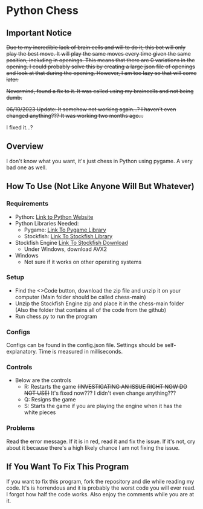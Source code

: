 # Python Chess 
## Important Notice
~~Due to my incredible lack of brain cells and will to do it, this bot will only play the best move. It will play the same moves every time given the same position, including in openings. This means that there are 0 variations in the opening. I could probably solve this by creating a large json file of openings and look at that during the opening. However, I am too lazy so that will come later.~~


~~Nevermind, found a fix to it. It was called using my braincells and not being dumb.~~


~~06/10/2023 Update: It somehow not working again...? I haven't even changed anything??? It was working two months ago...~~

I fixed it...?

## Overview

I don't know what you want, it's just chess in Python using pygame. A very bad one as well. 

## How To Use (Not Like Anyone Will But Whatever)

### Requirements
- Python: [Link to Python Website](https://www.python.org/)
- Python Libraries Needed:
  - Pygame: [Link To Pygame Library](https://pypi.org/project/pygame/)
  - Stockfish: [Link To Stockfish Library](https://pypi.org/project/stockfish/)
- Stockfish Engine [Link To Stockfish Download](https://stockfishchess.org/download/)
  - Under Windows, download AVX2
- Windows
  - Not sure if it works on other operating systems

### Setup
- Find the <>Code button, download the zip file and unzip it on your computer (Main folder should be called chess-main)
- Unzip the Stockfish Engine zip and place it in the chess-main folder (Also the folder that contains all of the code from the github)
- Run chess.py to run the program 

### Configs 
Configs can be found in the config.json file. Settings should be self-explanatory. Time is measured in milliseconds. 

### Controls
- Below are the controls 
  - R: Restarts the game ~~(INVESTIGATING AN ISSUE RIGHT NOW DO NOT USE)~~ It's fixed now??? I didn't even change anything???
  - Q: Resigns the game
  - S: Starts the game if you are playing the engine when it has the white pieces

### Problems
Read the error message. If it is in red, read it and fix the issue. If it's not, cry about it because there's a high likely chance I am not fixing the issue. 

## If You Want To Fix This Program
If you want to fix this program, fork the repository and die while reading my code. It's is horrendous and it is probably the worst code you will ever read. I forgot how half the code works. Also enjoy the comments while you are at it. 
